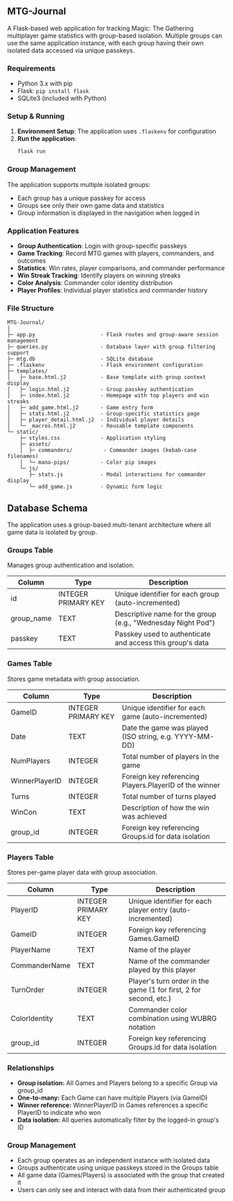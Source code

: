 ## MTG-Journal

A Flask-based web application for tracking Magic: The Gathering multiplayer game statistics with group-based isolation. Multiple groups can use the same application instance, with each group having their own isolated data accessed via unique passkeys.

### Requirements

- Python 3.x with pip
- Flask: `pip install flask`
- SQLite3 (included with Python)

### Setup & Running

1. **Environment Setup**: The application uses `.flaskenv` for configuration
2. **Run the application**:
   ```bash
   flask run
   ```

### Group Management

The application supports multiple isolated groups:
- Each group has a unique passkey for access
- Groups see only their own game data and statistics
- Group information is displayed in the navigation when logged in
### Application Features

- **Group Authentication**: Login with group-specific passkeys
- **Game Tracking**: Record MTG games with players, commanders, and outcomes
- **Statistics**: Win rates, player comparisons, and commander performance
- **Win Streak Tracking**: Identify players on winning streaks
- **Color Analysis**: Commander color identity distribution
- **Player Profiles**: Individual player statistics and commander history

### File Structure
```text
MTG-Journal/
│
├─ app.py                     - Flask routes and group-aware session management
├─ queries.py                 - Database layer with group filtering support
├─ mtg.db                     - SQLite database
├─ .flaskenv                  - Flask environment configuration
├─ templates/
│   ├─ base.html.j2           - Base template with group context display
│   ├─ login.html.j2          - Group passkey authentication
│   ├─ index.html.j2          - Homepage with top players and win streaks
│   ├─ add_game.html.j2       - Game entry form
│   ├─ stats.html.j2          - Group-specific statistics page
│   ├─ player_detail.html.j2  - Individual player details
│   └─ _macros.html.j2        - Reusable template components
└─ static/
    ├─ styles.css             - Application styling
    ├─ assets/                
    │  ├─ commanders/          - Commander images (kebab-case filenames)
    │  └─ mana-pips/          - Color pip images
    └─ js/
       ├─ stats.js            - Modal interactions for commander display
       └─ add_game.js         - Dynamic form logic
```

## Database Schema

The application uses a group-based multi-tenant architecture where all game data is isolated by group.

### Groups Table
Manages group authentication and isolation.

| Column     | Type                | Description                                                      |
|------------|---------------------|------------------------------------------------------------------|
| id         | INTEGER PRIMARY KEY | Unique identifier for each group (auto-incremented)             |
| group_name | TEXT                | Descriptive name for the group (e.g., "Wednesday Night Pod")    |
| passkey    | TEXT                | Passkey used to authenticate and access this group's data       |

### Games Table  
Stores game metadata with group association.

| Column          | Type                | Description                                                      |
|-----------------|---------------------|------------------------------------------------------------------|
| GameID          | INTEGER PRIMARY KEY | Unique identifier for each game (auto-incremented)              |
| Date            | TEXT                | Date the game was played (ISO string, e.g. YYYY-MM-DD)         |
| NumPlayers      | INTEGER             | Total number of players in the game                             |
| WinnerPlayerID  | INTEGER             | Foreign key referencing Players.PlayerID of the winner         |
| Turns           | INTEGER             | Total number of turns played                                    |
| WinCon          | TEXT                | Description of how the win was achieved                         |
| group_id        | INTEGER             | Foreign key referencing Groups.id for data isolation           |

### Players Table  
Stores per-game player data with group association.

| Column          | Type                | Description                                                      |
|-----------------|---------------------|------------------------------------------------------------------|
| PlayerID        | INTEGER PRIMARY KEY | Unique identifier for each player entry (auto-incremented)      |
| GameID          | INTEGER             | Foreign key referencing Games.GameID                            |
| PlayerName      | TEXT                | Name of the player                                              |
| CommanderName   | TEXT                | Name of the commander played by this player                     |
| TurnOrder       | INTEGER             | Player's turn order in the game (1 for first, 2 for second, etc.) |
| ColorIdentity   | TEXT                | Commander color combination using WUBRG notation                |
| group_id        | INTEGER             | Foreign key referencing Groups.id for data isolation           |


### Relationships  
- **Group isolation:** All Games and Players belong to a specific Group via group_id
- **One-to-many:** Each Game can have multiple Players (via GameID)  
- **Winner reference:** WinnerPlayerID in Games references a specific PlayerID to indicate who won
- **Data isolation:** All queries automatically filter by the logged-in group's ID

### Group Management
- Each group operates as an independent instance with isolated data
- Groups authenticate using unique passkeys stored in the Groups table
- All game data (Games/Players) is associated with the group that created it
- Users can only see and interact with data from their authenticated group
